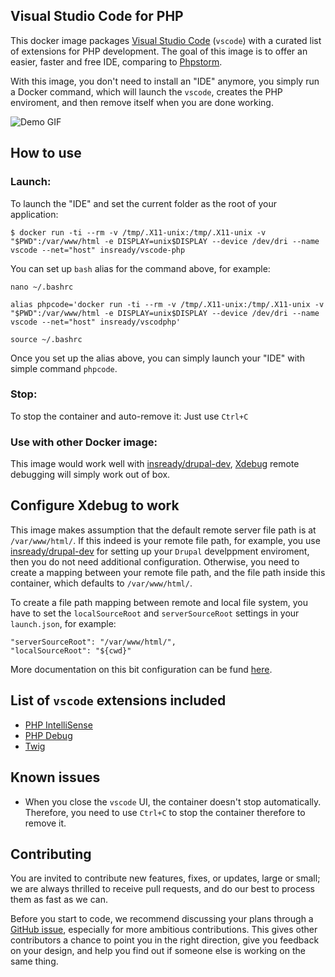 ## Visual Studio Code for PHP
This docker image packages [Visual Studio Code](https://code.visualstudio.com/) (`vscode`) with a curated list of extensions for PHP development. The goal of this image is to offer an easier, faster and free IDE, comparing to [Phpstorm](https://www.jetbrains.com/phpstorm/).

With this image, you don't need to install an "IDE" anymore, you simply run a Docker command, which will launch the `vscode`, creates the PHP enviroment, and then remove itself when you are done working.

![Demo GIF](https://github.com/felixfbecker/vscode-php-debug/raw/master/images/demo.gif)

## How to use

### Launch:

To launch the "IDE" and set the current folder as the root of your application:

```console
$ docker run -ti --rm -v /tmp/.X11-unix:/tmp/.X11-unix -v "$PWD":/var/www/html -e DISPLAY=unix$DISPLAY --device /dev/dri --name vscode --net="host" insready/vscode-php
```

You can set up `bash` alias for the command above, for example:

```
nano ~/.bashrc

alias phpcode='docker run -ti --rm -v /tmp/.X11-unix:/tmp/.X11-unix -v "$PWD":/var/www/html -e DISPLAY=unix$DISPLAY --device /dev/dri --name vscode --net="host" insready/vscodphp'

source ~/.bashrc
```

Once you set up the alias above, you can simply launch your "IDE" with simple command `phpcode`.

### Stop:

To stop the container and auto-remove it:
Just use `Ctrl+C`

### Use with other Docker image:

This image would work well with [insready/drupal-dev](https://hub.docker.com/r/insready/drupal-dev/), [Xdebug](https://xdebug.org/) remote debugging will simply work out of box.

## Configure Xdebug to work
This image makes assumption that the default remote server file path is at `/var/www/html/`. If this indeed is your remote file path, for example, you use [insready/drupal-dev](https://hub.docker.com/r/insready/drupal-dev/) for setting up your `Drupal` develppment enviroment, then you do not need additional configuration. Otherwise, you need to create a mapping between your remote file path, and the file path inside this container, which defaults to `/var/www/html/`.

To create a file path mapping between remote and local file system, you have to set the `localSourceRoot` and `serverSourceRoot` settings in your `launch.json`, for example:

```
"serverSourceRoot": "/var/www/html/",
"localSourceRoot": "${cwd}"
```

More documentation on this bit configuration can be fund [here](https://github.com/felixfbecker/vscode-php-debug#remote-host-debugging).

## List of `vscode` extensions included

* [PHP IntelliSense](https://marketplace.visualstudio.com/items?itemName=felixfbecker.php-intellisense)
* [PHP Debug](https://marketplace.visualstudio.com/items?itemName=felixfbecker.php-debug)
* [Twig](https://marketplace.visualstudio.com/items?itemName=whatwedo.twig)

## Known issues

* When you close the `vscode` UI, the container doesn't stop automatically. Therefore, you need to use `Ctrl+C` to stop the container therefore to remove it.

## Contributing
You are invited to contribute new features, fixes, or updates, large or small; we are always thrilled to receive pull requests, and do our best to process them as fast as we can.

Before you start to code, we recommend discussing your plans through a [GitHub issue](https://github.com/INsReady/docker-vscode-php/issues), especially for more ambitious contributions. This gives other contributors a chance to point you in the right direction, give you feedback on your design, and help you find out if someone else is working on the same thing.
